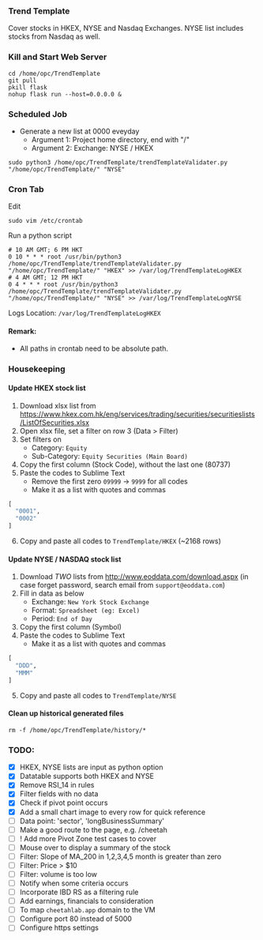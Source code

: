 ### Trend Template
Cover stocks in HKEX, NYSE and Nasdaq Exchanges. NYSE list includes stocks from Nasdaq as well. 

### Kill and Start Web Server
```shell script
cd /home/opc/TrendTemplate
git pull
pkill flask
nohup flask run --host=0.0.0.0 &
```

### Scheduled Job
- Generate a new list at 0000 eveyday
  - Argument 1: Project home directory, end with "/"
  - Argument 2: Exchange: NYSE / HKEX
```shell script
sudo python3 /home/opc/TrendTemplate/trendTemplateValidater.py "/home/opc/TrendTemplate/" "NYSE"
```

### Cron Tab
Edit
```shell script
sudo vim /etc/crontab
```

Run a python script
```shell script
# 10 AM GMT; 6 PM HKT
0 10 * * * root /usr/bin/python3 /home/opc/TrendTemplate/trendTemplateValidater.py "/home/opc/TrendTemplate/" "HKEX" >> /var/log/TrendTemplateLogHKEX
# 4 AM GMT; 12 PM HKT
0 4 * * * root /usr/bin/python3 /home/opc/TrendTemplate/trendTemplateValidater.py "/home/opc/TrendTemplate/" "NYSE" >> /var/log/TrendTemplateLogNYSE
```

Logs Location: `/var/log/TrendTemplateLogHKEX`

#### **Remark:**
- All paths in crontab need to be absolute path.

### Housekeeping
#### Update HKEX stock list
1. Download xlsx list from https://www.hkex.com.hk/eng/services/trading/securities/securitieslists/ListOfSecurities.xlsx
2. Open xlsx file, set a filter on row 3 (Data > Filter)
3. Set filters on
   - Category: `Equity`
   - Sub-Category: `Equity Securities (Main Board)`
4. Copy the first column (Stock Code), without the last one (80737)
5. Paste the codes to Sublime Text
   - Remove the first zero `09999` -> `9999` for all codes
   - Make it as a list with quotes and commas
```python
[
  "0001",
  "0002"
]
```
6. Copy and paste all codes to `TrendTemplate/HKEX` (~2168 rows)

#### Update NYSE / NASDAQ stock list
1. Download *TWO* lists from http://www.eoddata.com/download.aspx (in case forget password, search email from `support@eoddata.com`)
2. Fill in data as below
   - Exchange: `New York Stock Exchange`
   - Format: `Spreadsheet (eg: Excel)`
   - Period: `End of Day`
3. Copy the first column (Symbol)
4. Paste the codes to Sublime Text
   - Make it as a list with quotes and commas
```python
[
  "DDD",
  "MMM"
]
```
5. Copy and paste all codes to `TrendTemplate/NYSE`

#### Clean up historical generated files
```shell script
rm -f /home/opc/TrendTemplate/history/*
```

### TODO:
- [x] HKEX, NYSE lists are input as python option
- [x] Datatable supports both HKEX and NYSE
- [x] Remove RSI_14 in rules
- [x] Filter fields with no data
- [x] Check if pivot point occurs
- [x] Add a small chart image to every row for quick reference
- [ ] Data point: 'sector', 'longBusinessSummary'
- [ ] Make a good route to the page, e.g. /cheetah
- [ ] ! Add more Pivot Zone test cases to cover
- [ ] Mouse over to display a summary of the stock
- [ ] Filter: Slope of MA_200 in 1,2,3,4,5 month is greater than zero
- [ ] Filter: Price > $10
- [ ] Filter: volume is too low
- [ ] Notify when some criteria occurs
- [ ] Incorporate IBD RS as a filtering rule
- [ ] Add earnings, financials to consideration
- [ ] To map `cheetahlab.app` domain to the VM
- [ ] Configure port 80 instead of 5000
- [ ] Configure https settings 

